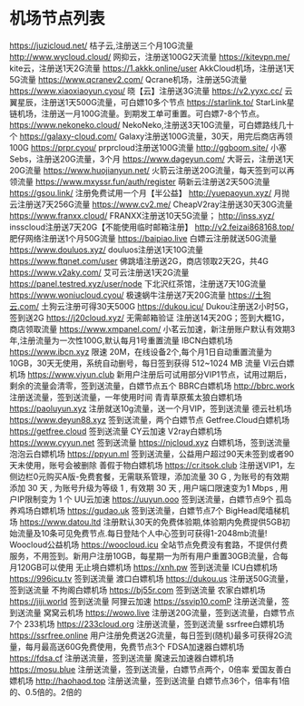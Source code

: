 # 机场节点列表
https://juzicloud.net/ 桔子云,注册送三个月10G流量
http://www.wycloud.cloud/ 网抑云，注册送100G2天流量
https://kitevpn.me/ kite云，注册送1天2G流量
https://1.akkk.online/user AkkCloud机场，注册送1天5G流量
https://www.qcranev2.com/ Qcrane机场，注册送5G流量
https://www.xiaoxiaoyun.cyou/ 晓【云】注册送3G流量
https://v2.yyxc.cc/ 云翼星辰，注册送1天500G流量，可白嫖10多个节点
https://starlink.to/ StarLink星链机场，注册送一月100G流量。到期发工单可重置。可白嫖7-8个节点。
https://www.nekoneko.cloud/ NekoNeko,注册送3天10G流量，可白嫖路线几十个
https://galaxy-cloud.com/ Galaxy注册送100G流量，30天，用完后商店再领100G
https://prpr.cyou/ prprcloud注册送100G流量
http://ggboom.site/ 小塞Sebs，注册送20G流量，3个月
https://www.dageyun.com/ 大哥云，注册送1天20G流量
https://www.huojianyun.net/ 火箭云注册送20G流量，每天签到可以再领流量
https://www.mxyssr.fun/auth/register 萌新云注册送2天50G流量
https://gsou.link/ 注册免费试用一个月【半公益】
http://yuepaoyun.xyz/ 月抛云注册送7天256G流量
https://www.cv2.me/ CheapV2ray注册送30天30G流量
https://www.franxx.cloud/ FRANXX注册送10天5G流量；
http://inss.xyz/ insscloud注册送7天20G【不能使用临时邮箱注册】
http://v2.feizai868168.top/ 肥仔网络注册送1个月50G流量
https://baipiao.live 白嫖云注册就送50G流量
https://www.douluos.xyz/ douluos注册送1天10G流量
https://www.ftqnet.com/user 佛跳墙注册送2G，商店领取2天2G，共4G
https://www.v2aky.com/ 艾可云注册送1天2G流量
https://panel.testred.xyz/user/node 下北沢红茶馆，注册送7天10G流量
https://www.woniucloud.cyou/ 极速蜗牛注册送7天20G流量
https://土狗云.com/ 土狗云注册可得30天500G
https://dukou.icu/ Dukou注册送2小时5G，签到送2G
https://j20cloud.xyz/ 无需邮箱验证 注册送14天20G；签到大概1G，商店领取流量
https://www.xmpanel.com/ 小茗云加速，新注册账户默认有效期3年,注册流量为一次性100G,默认每月1号重置流量
IBCN白嫖机场 https://www.ibcn.xyz 限速 20M，在线设备2个,每个月1日自动重置流量为10GB，30天无使用，系统自动删号，每日签到获得 512~1024 MB 流量
VI云白嫖机场 https://www.viyun.club 新用户注册后可试用部分VIP1节点，试用过期后，剩余的流量会清零，签到送流量，白嫖节点五个
BBRC白嫖机场 http://bbrc.work 注册送流量，签到送流量，一年使用时间
青青草原蕉太狼白嫖机场 https://paoluyun.xyz 注册就送10g流量，送一个月VIP，签到送流量
德云社机场 https://www.deyun88.xyz 签到送流量，两个白嫖节点
Getfree.Cloud白嫖机场 https://getfree.cloud 签到送流量
CY云加速 V2ray白嫖机场 https://www.cyyun.net 签到送流量
https://njcloud.xyz 白嫖机场，签到送流量
泡泡云白嫖机场 https://ppyun.ml 签到送流量，公益用户超过90天未签到或者90天未使用，账号会被删除
善假于物白嫖机场 https://cr.itsok.club 注册送VIP1，左侧边栏0元购买A版-免费套餐，无需联系管理，添加流量 30 G , 为账号的有效期添加 30 天 , 为账号升级为等级 1 , 有效期 30 天 , 用户端口限速变为1 Mbps , 用户IP限制变为 1 个
UU云加速 https://uuyun.ooo 签到送流量，白嫖节点9个
孤岛养鸡场白嫖机场 https://gudao.uk 签到送流量，白嫖节点7个
BigHead爬墙梯机场 https://www.datou.ltd 注册默认30天的免费体验期,体验期内免费提供5GB初始流量及10条可见免费节点.每日登陆个人中心签到可获得1-2048mb流量!
Woocloud公益机场 https://woocloud.icu 全站节点免费没有套路，不提供付费服务，不用签到。新用户注册10GB，每星期一为所有用户重置30GB流量，合每月120GB可以使用
无止境白嫖机场 https://xnh.pw 签到送流量
ICU白嫖机场 https://996icu.tv 签到送流量
渡口白嫖机场 https://dukou.us 注册送50G流量，签到送流量
不拘阁白嫖机场 https://bj55r.com 签到送流量
农家白嫖机场 https://jiji.world 签到送流量
阿狸云加速 https://ssvip10.comP 注册送流量，签到送流量
窝窝云机场 https://wowo.live 注册送20G流量，签到送流量，白嫖节点7个
233机场 https://233cloud.org 注册送流量，签到送流量
ssrfree白嫖机场 https://ssrfree.online 用户注册免费送2G流量，每日签到(随机)最多可获得2G流量，每月最高送60G免费使用，免费节点3个
FDSA加速器白嫖机场 https://fdsa.cf 注册送流量，签到送流量
魔速云加速器白嫖机场 https://mosu.blue 注册送流量，签到送流量，白嫖节点两个，0倍率
爱国友善白嫖机场 http://haohaod.top 注册送流量，签到送流量 白嫖节点36个，倍率有1倍的、0.5倍的。2倍的
